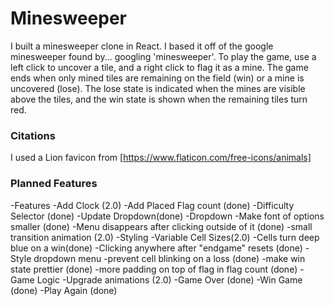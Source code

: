 # Minesweeper
I built a minesweeper clone in React. I based it off of the google minesweeper found by... googling 'minesweeper'. To play the game, use a left click to uncover a tile, and a right click to flag it as a mine. The game ends when only mined tiles are remaining on the field (win) or a mine is uncovered (lose). The lose state is indicated when the mines are visible above the tiles, and the win state is shown when the remaining tiles turn red. 

### Citations
I used a Lion favicon from [https://www.flaticon.com/free-icons/animals]

### Planned Features
-Features
    -Add Clock (2.0)
    -Add Placed Flag count (done)
    -Difficulty Selector (done)
    -Update Dropdown(done)
-Dropdown
    -Make font of options smaller (done)
    -Menu disappears after clicking outside of it (done)
    -small transition animation (2.0)
-Styling
    -Variable Cell Sizes(2.0)
    -Cells turn deep blue on a win(done)
    -Clicking anywhere after "endgame" resets (done)
    -Style dropdown menu
    -prevent cell blinking on a loss (done)
    -make win state prettier (done)
    -more padding on top of flag in flag count (done)
-Game Logic
    -Upgrade animations (2.0)
    -Game Over (done)
    -Win Game (done)
    -Play Again (done)


